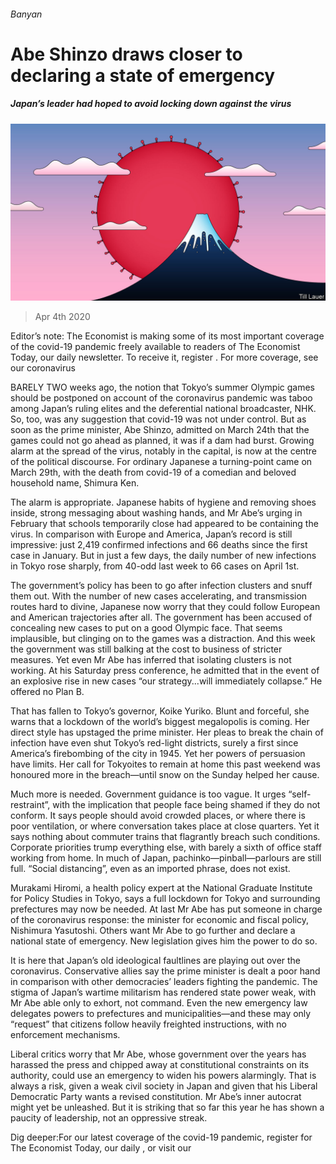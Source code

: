 ###### Banyan

# Abe Shinzo draws closer to declaring a state of emergency 

##### Japan’s leader had hoped to avoid locking down against the virus 

![image](images/20200404_ASD002_0.jpg) 

> Apr 4th 2020 

Editor’s note: The Economist is making some of its most important coverage of the covid-19 pandemic freely available to readers of The Economist Today, our daily newsletter. To receive it, register . For more coverage, see our coronavirus 

BARELY TWO weeks ago, the notion that Tokyo’s summer Olympic games should be postponed on account of the coronavirus pandemic was taboo among Japan’s ruling elites and the deferential national broadcaster, NHK. So, too, was any suggestion that covid-19 was not under control. But as soon as the prime minister, Abe Shinzo, admitted on March 24th that the games could not go ahead as planned, it was if a dam had burst. Growing alarm at the spread of the virus, notably in the capital, is now at the centre of the political discourse. For ordinary Japanese a turning-point came on March 29th, with the death from covid-19 of a comedian and beloved household name, Shimura Ken.

The alarm is appropriate. Japanese habits of hygiene and removing shoes inside, strong messaging about washing hands, and Mr Abe’s urging in February that schools temporarily close had appeared to be containing the virus. In comparison with Europe and America, Japan’s record is still impressive: just 2,419 confirmed infections and 66 deaths since the first case in January. But in just a few days, the daily number of new infections in Tokyo rose sharply, from 40-odd last week to 66 cases on April 1st.


The government’s policy has been to go after infection clusters and snuff them out. With the number of new cases accelerating, and transmission routes hard to divine, Japanese now worry that they could follow European and American trajectories after all. The government has been accused of concealing new cases to put on a good Olympic face. That seems implausible, but clinging on to the games was a distraction. And this week the government was still balking at the cost to business of stricter measures. Yet even Mr Abe has inferred that isolating clusters is not working. At his Saturday press conference, he admitted that in the event of an explosive rise in new cases “our strategy...will immediately collapse.” He offered no Plan B.

That has fallen to Tokyo’s governor, Koike Yuriko. Blunt and forceful, she warns that a lockdown of the world’s biggest megalopolis is coming. Her direct style has upstaged the prime minister. Her pleas to break the chain of infection have even shut Tokyo’s red-light districts, surely a first since America’s firebombing of the city in 1945. Yet her powers of persuasion have limits. Her call for Tokyoites to remain at home this past weekend was honoured more in the breach—until snow on the Sunday helped her cause.

Much more is needed. Government guidance is too vague. It urges “self-restraint”, with the implication that people face being shamed if they do not conform. It says people should avoid crowded places, or where there is poor ventilation, or where conversation takes place at close quarters. Yet it says nothing about commuter trains that flagrantly breach such conditions. Corporate priorities trump everything else, with barely a sixth of office staff working from home. In much of Japan, pachinko—pinball—parlours are still full. “Social distancing”, even as an imported phrase, does not exist.

Murakami Hiromi, a health policy expert at the National Graduate Institute for Policy Studies in Tokyo, says a full lockdown for Tokyo and surrounding prefectures may now be needed. At last Mr Abe has put someone in charge of the coronavirus response: the minister for economic and fiscal policy, Nishimura Yasutoshi. Others want Mr Abe to go further and declare a national state of emergency. New legislation gives him the power to do so.

It is here that Japan’s old ideological faultlines are playing out over the coronavirus. Conservative allies say the prime minister is dealt a poor hand in comparison with other democracies’ leaders fighting the pandemic. The stigma of Japan’s wartime militarism has rendered state power weak, with Mr Abe able only to exhort, not command. Even the new emergency law delegates powers to prefectures and municipalities—and these may only “request” that citizens follow heavily freighted instructions, with no enforcement mechanisms.

Liberal critics worry that Mr Abe, whose government over the years has harassed the press and chipped away at constitutional constraints on its authority, could use an emergency to widen his powers alarmingly. That is always a risk, given a weak civil society in Japan and given that his Liberal Democratic Party wants a revised constitution. Mr Abe’s inner autocrat might yet be unleashed. But it is striking that so far this year he has shown a paucity of leadership, not an oppressive streak.

Dig deeper:For our latest coverage of the covid-19 pandemic, register for The Economist Today, our daily , or visit our 

